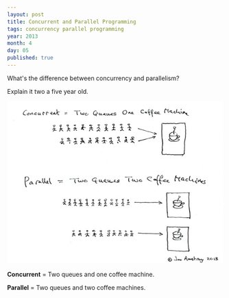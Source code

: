 ```yaml
---
layout: post
title: Concurrent and Parallel Programming
tags: concurrency parallel programming
year: 2013
month: 4
day: 05
published: true
---
```


What's the difference between concurrency and parallelism?

Explain it two a five year old.

<img src='/images/con_and_par.jpg'/>

**Concurrent** = Two queues and one coffee machine.

**Parallel** = Two queues and two coffee machines.

